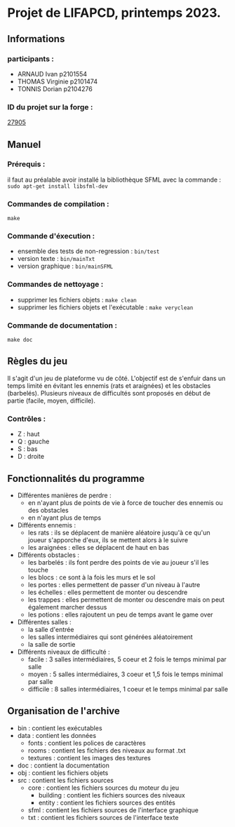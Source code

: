 # Projet de LIFAPCD, printemps 2023.

## Informations
### participants :
- ARNAUD Ivan p2101554
- THOMAS Virginie p2101474
- TONNIS Dorian p2104276
### ID du projet sur la forge :
[27905](https://forge.univ-lyon1.fr/p2104276/pedalo)

## Manuel
### Prérequis :
il faut au préalable avoir installé la bibliothèque SFML avec la commande : `sudo apt-get install libsfml-dev`
### Commandes de compilation :
`make`
### Commande d'éxecution :
- ensemble des tests de non-regression : `bin/test`
- version texte : `bin/mainTxt`
- version graphique : `bin/mainSFML`
### Commandes de nettoyage :
- supprimer les fichiers objets : `make clean`
- supprimer les fichiers objets et l'exécutable : `make veryclean`
### Commande de documentation :
`make doc`

## Règles du jeu
Il s'agit d'un jeu de plateforme vu de côté. L'objectif est de s'enfuir dans un temps limité en évitant les ennemis (rats et araignées) et les obstacles (barbelés).
Plusieurs niveaux de difficultés sont proposés en début de partie (facile, moyen, difficile).
### Contrôles :
- Z : haut
- Q : gauche
- S : bas
- D : droite

## Fonctionnalités du programme
- Différentes manières de perdre :
    - en n'ayant plus de points de vie à force de toucher des ennemis ou des obstacles
    - en n'ayant plus de temps
- Différents ennemis :
    - les rats : ils se déplacent de manière aléatoire jusqu'à ce qu'un joueur s'apporche d'eux, ils se mettent alors à le suivre
    - les araignées : elles se déplacent de haut en bas
- Différents obstacles :
    - les barbelés : ils font perdre des points de vie au joueur s'il les touche
    - les blocs : ce sont à la fois les murs et le sol
    - les portes : elles permettent de passer d'un niveau à l'autre
    - les échelles : elles permettent de monter ou descendre
    - les trappes : elles permettent de monter ou descendre mais on peut également marcher dessus
    - les potions : elles rajoutent un peu de temps avant le game over
- Différentes salles :
    - la salle d'entrée
    - les salles intermédiaires qui sont générées aléatoirement
    - la salle de sortie
- Différents niveaux de difficulté :
    - facile : 3 salles intermédiaires, 5 coeur et 2 fois le temps minimal par salle
    - moyen : 5 salles intermédiaires, 3 coeur et 1,5 fois le temps minimal par salle
    - difficile : 8 salles intermédiaires, 1 coeur et le temps minimal par salle

## Organisation de l'archive
- bin : contient les exécutables
- data : contient les données
    - fonts : contient les polices de caractères
    - rooms : contient les fichiers des niveaux au format .txt
    - textures : contient les images des textures
- doc : contient la documentation
- obj : contient les fichiers objets
- src : contient les fichiers sources
    - core : contient les fichiers sources du moteur du jeu
        - building : contient les fichiers sources des niveaux
        - entity : contient les fichiers sources des entités
    - sfml : contient les fichiers sources de l'interface graphique
    - txt : contient les fichiers sources de l'interface texte